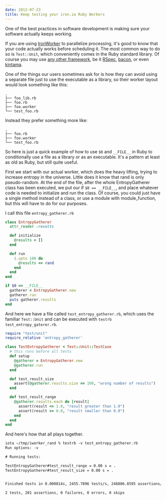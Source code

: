 ```yaml
---
date: 2012-07-23
title: Keep testing your iron.io Ruby Workers
---
```


One of the best practices in software development is making sure your software actually keeps working.

If you are using [IronWorker](http://www.iron.io/products/worker) to parallelize processing, it's good to know that your code actually works before scheduling it.
The most common way to do so is `Test::Unit`, which conveniently comes in the Ruby standard library.
Of course you may use [any other framework](https://www.ruby-toolbox.com/categories/testing_frameworks), be it [RSpec](https://www.relishapp.com/rspec), [bacon](https://github.com/chneukirchen/bacon), or even [kintama](https://github.com/lazyatom/kintama).

One of the things our users sometimes ask for is how they can avoid using a separate file just to use the executable as a library, so their worker layout would look something like this:

```` text
.
├── foo_lib.rb
├── foo.rb
├── foo.worker
└── test_foo.rb
````

Instead they prefer something more like:

```` text
.
├── foo.rb
├── foo.worker
└── test_foo.rb
````

So here is just a quick example of how to use `$0` and `__FILE__` in Ruby to conditionally
use a file as a library or as an executable. It's a pattern at least as old as Ruby, but still quite useful.

First we start with our actual worker, which does the heavy lifting, trying to increase entropy in the universe. Little does it know that rand is only pseudo-random.
At the end of the file, after the whole EntropyGatherer class has been executed, we put our if `$0 == __FILE__`, and place whatever code is needed to initialize and run the class.
Of course, you could just have a single method instead of a class, or use a module with module_function, but this will have to do for our purposes.

I call this file `entropy_gatherer.rb`

```` ruby
class EntropyGatherer
  attr_reader :results

  def initialize
    @results = []
  end

  def run
    1.upto 100 do
      @results << rand
    end
  end
end

if $0 == __FILE__
  gatherer = EntropyGatherer.new
  gatherer.run
  puts gatherer.results
end
````

And here we have a file called `test_entropy_gatherer.rb`, which uses the familiar `Test::Unit` and can be executed with `testrb test_entropy_gaterer.rb`.

```` ruby
require "test/unit"
require_relative 'entropy_gatherer'

class TestEntropyGatherer < Test::Unit::TestCase
  # this runs before all tests
  def setup
    @gatherer = EntropyGatherer.new
    @gatherer.run
  end

  def test_result_size
    assert(@gatherer.results.size == 100, "wrong number of results")
  end

  def test_result_range
    @gatherer.results.each do |result|
      assert(result <= 1.0, "result greater than 1.0")
      assert(result >= 0.0, "result smaller than 0.0")
    end
  end
end

````

And here's how that all plays together.

```` txt
iota ~/tmp/iworker_rand % testrb -v test_entropy_gatherer.rb
Run options: -v

# Running tests:

TestEntropyGatherer#test_result_range = 0.00 s = .
TestEntropyGatherer#test_result_size = 0.00 s = .


Finished tests in 0.000814s, 2455.7896 tests/s, 246806.8595 assertions/s.

2 tests, 201 assertions, 0 failures, 0 errors, 0 skips
````
